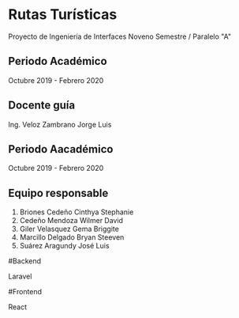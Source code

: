 # **Rutas Turísticas**
Proyecto de Ingeniería de Interfaces
Noveno Semestre / Paralelo "A" 
## Periodo Académico
Octubre 2019 - Febrero 2020
## Docente guía
Ing. Veloz Zambrano Jorge Luis
## Periodo Aacadémico
Octubre  2019 - Febrero 2020
## Equipo responsable
 1. Briones Cedeño Cinthya Stephanie
 2. Cedeño Mendoza Wilmer David
 3. Giler Velasquez Gema Briggite
 4. Marcillo Delgado Bryan Steeven
 5. Suárez Aragundy José Luis

#Backend

Laravel

#Frontend

React
